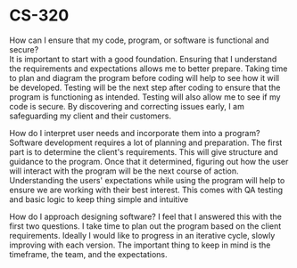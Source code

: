 # CS-320

How can I ensure that my code, program, or software is functional and secure?    
It is important to start with a good foundation. Ensuring that I understand the requirements and expectations allows me to better prepare. Taking time to plan and diagram the program before coding will help to see how it will be developed. Testing will be the next step after coding to ensure that the program is functioning as intended. Testing will also allow me to see if my code is secure. By discovering and correcting issues early, I am safeguarding my client and their customers.

How do I interpret user needs and incorporate them into a program?
Software development requires a lot of planning and preparation. The first part is to determine the client's requirements. This will give structure and guidance to the program. Once that it determined, figuring out how the user will interact with the program will be the next course of action. Understanding the users' expectations while using the program will help to ensure we are working with their best interest. This comes with QA testing and basic logic to keep thing simple and intuitive 

How do I approach designing software?
I feel that I answered this with the first two questions. I take time to plan out the program based on the client requirements. Ideally I would like to progress in an iterative cycle, slowly improving with each version. The important thing to keep in mind is the timeframe, the team, and the expectations.
